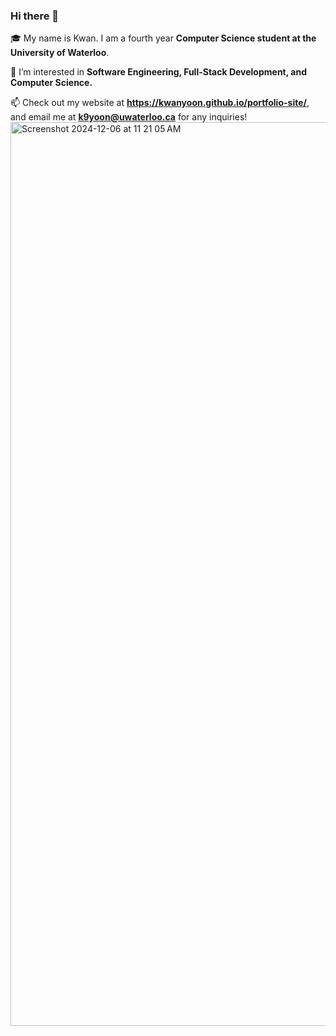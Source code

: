 ### Hi there 👋

🎓 My name is Kwan. I am a fourth year **Computer Science student at the University of Waterloo**.

🌱 I’m interested in **Software Engineering, Full-Stack Development, and Computer Science.**

📫 Check out my website at **https://kwanyoon.github.io/portfolio-site/**, and email me at **k9yoon@uwaterloo.ca** for any inquiries!
<img width="1446" alt="Screenshot 2024-12-06 at 11 21 05 AM" src="https://github.com/user-attachments/assets/01d801f6-662d-49c2-a7f6-b9d78454517e">


<!--
**KwanYoon/KwanYoon** is a ✨ _special_ ✨ repository because its `README.md` (this file) appears on your GitHub profile.

Here are some ideas to get you started:

- 🔭 I’m currently working on ...
- 🌱 I’m currently learning ...
- 👯 I’m looking to collaborate on ...
- 🤔 I’m looking for help with ...
- 💬 Ask me about ...
- 📫 How to reach me: ...
- 😄 Pronouns: ...
- ⚡ Fun fact: ...
-->
